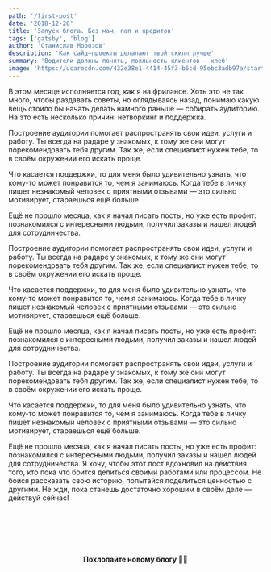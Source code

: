 ```yaml
---
path: '/first-post'
date: '2018-12-26'
title: 'Запуск блога. Без мам, пап и кредитов'
tags: ['gatsby', 'blog']
author: 'Станислав Морозов'
description: 'Как сайд–проекты делалают твой скилл лучше'
summary: 'Водители должны понять, лояльность клиентов — хлеб'
image: 'https://ucarecdn.com/432e38e1-4414-45f3-b6cd-95ebc3adb97a/startmyblog2x.jpg'
---
```


В этом месяце исполняется год, как я на фрилансе. Хоть это не так много, чтобы раздавать советы, но оглядываясь назад, понимаю какую вещь стоило бы начать делать намного раньше — собирать аудиторию. На это есть несколько причин: нетворкинг и поддержка.

Построение аудитории помогает распространять свои идеи, услуги и работу. Ты всегда на радаре у знакомых, к тому же они могут порекомендовать тебя другим. Так же, если специалист нужен тебе, то в своём окружении его искать проще.

Что касается поддержки, то для меня было удивительно узнать, что кому-то может понравится то, чем я занимаюсь. Когда тебе в личку пишет незнакомый человек с приятными отзывами — это сильно мотивирует, стараешься ещё больше.

Ещё не прошло месяца, как я начал писать посты, но уже есть профит: познакомился с интересными людьми, получил заказы и нашел людей для сотрудничества.

Построение аудитории помогает распространять свои идеи, услуги и работу. Ты всегда на радаре у знакомых, к тому же они могут порекомендовать тебя другим. Так же, если специалист нужен тебе, то в своём окружении его искать проще.

Что касается поддержки, то для меня было удивительно узнать, что кому-то может понравится то, чем я занимаюсь. Когда тебе в личку пишет незнакомый человек с приятными отзывами — это сильно мотивирует, стараешься ещё больше.

Ещё не прошло месяца, как я начал писать посты, но уже есть профит: познакомился с интересными людьми, получил заказы и нашел людей для сотрудничества.

Построение аудитории помогает распространять свои идеи, услуги и работу. Ты всегда на радаре у знакомых, к тому же они могут порекомендовать тебя другим. Так же, если специалист нужен тебе, то в своём окружении его искать проще.

Что касается поддержки, то для меня было удивительно узнать, что кому-то может понравится то, чем я занимаюсь. Когда тебе в личку пишет незнакомый человек с приятными отзывами — это сильно мотивирует, стараешься ещё больше.

Ещё не прошло месяца, как я начал писать посты, но уже есть профит: познакомился с интересными людьми, получил заказы и нашел людей для сотрудничества.
Я хочу, чтобы этот пост вдохновил на действия того, кто пока что боится делиться своими работами или процессом. Не бойся рассказать свою историю, попытайся поделиться ценностью с другими. Не жди, пока станешь достаточно хорошим в своём деле — действуй сейчас!

<div style="padding: 72px 0; text-align: center;">
<h4>Похлопайте новому блогу 👏🏻</h4>
<applause-button color="#4a4fd9" url="https://mrzv1993.ru/first-post" multiclap="true"></applause-button >
</div>
